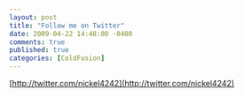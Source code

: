 ```yaml
---
layout: post
title: "Follow me on Twitter"
date: 2009-04-22 14:48:00 -0400
comments: true
published: true
categories: [ColdFusion]
---
```


[http://twitter.com/nickel4242](http://twitter.com/nickel4242)